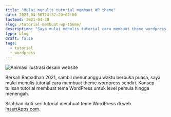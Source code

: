 ```yaml
---
title: "Mulai menulis tutorial membuat WP theme"
date: 2021-04-30T14:32:20+07:00
lastmod: 2021-04-30
slug: /tutorial-membuat-wp-theme/
description: "Saya mulai menulis tutorial cara membuat theme wordpress sendiri. Konsep tulisan tutorial membuat tema WordPress untuk level pemula hingga menengah."
type: blog
draft: false
tags:
  - tutorial
  - wordpress
---
```


![Animasi ilustrasi desain website](https://insertapps.com/images/blog/Cara-membuat-theme-wordpress.gif)

Berkah Ramadhan 2021, sambil menununggu waktu berbuka puasa, saya mulai menulis tutorial cara membuat theme wordpress sendiri. Konsep tulisan tutorial membuat tema WordPress untuk level pemula hingga menengah.

Silahkan ikuti seri tutorial membuat teme WordPress di web [InsertApps.com](https://insertapps.com/blog/membuat-theme-wordpress/).
